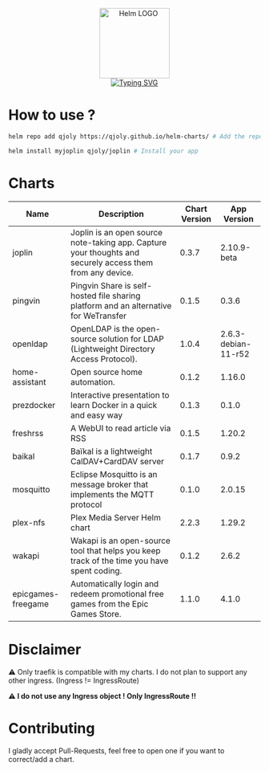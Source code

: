 <p align="center">
    <img src="https://helm.sh/img/helm.svg" width="140px" alt="Helm LOGO"/>
    <br>
    <a href="https://qjoly.github.io/helm-charts"><img src="https://readme-typing-svg.herokuapp.com?font=Fira+Code&pause=1000&color=0F1689&background=FFFFFF00&center=true&vCenter=true&width=435&lines=QJOLY’s+Chart+Repository;qjoly.github.io%2Fhelm-charts;+Feel+free+to+contribute" alt="Typing SVG" /></a>
</p>

# How to use ? 

```bash
helm repo add qjoly https://qjoly.github.io/helm-charts/ # Add the repo to your helm
```
```bash
helm install myjoplin qjoly/joplin # Install your app
```

# Charts

| Name  | Description | Chart Version | App Version |
|-------|-------------|---------------|-------------|
| joplin | Joplin is an open source note-taking app. Capture your thoughts and securely access them from any device. | 0.3.7 | 2.10.9-beta |
| pingvin | Pingvin Share is self-hosted file sharing platform and an alternative for WeTransfer | 0.1.5 | 0.3.6 |
| openldap | OpenLDAP is the open-source solution for LDAP (Lightweight Directory Access Protocol). | 1.0.4 | 2.6.3-debian-11-r52 |
| home-assistant | Open source home automation. | 0.1.2 | 1.16.0 |
| prezdocker | Interactive presentation to learn Docker in a quick and easy way | 0.1.3 | 0.1.0 |
| freshrss | A WebUI to read article via RSS | 0.1.5 | 1.20.2 |
| baikal | Baïkal is a lightweight CalDAV+CardDAV server | 0.1.7 | 0.9.2 |
| mosquitto | Eclipse Mosquitto is an message broker that implements the MQTT protocol | 0.1.0 | 2.0.15 |
| plex-nfs | Plex Media Server Helm chart | 2.2.3 | 1.29.2 |
| wakapi | Wakapi is an open-source tool that helps you keep track of the time you have spent coding. | 0.1.2 | 2.6.2 |
| epicgames-freegame | Automatically login and redeem promotional free games from the Epic Games Store. | 1.1.0 | 4.1.0 |


# Disclaimer

:warning: Only traefik is compatible with my charts. I do not plan to support any other ingress. (Ingress != IngressRoute) 

**:warning: I do not use any Ingress object ! Only __IngressRoute__ !!**

# Contributing 

I gladly accept Pull-Requests, feel free to open one if you want to correct/add a chart. 

